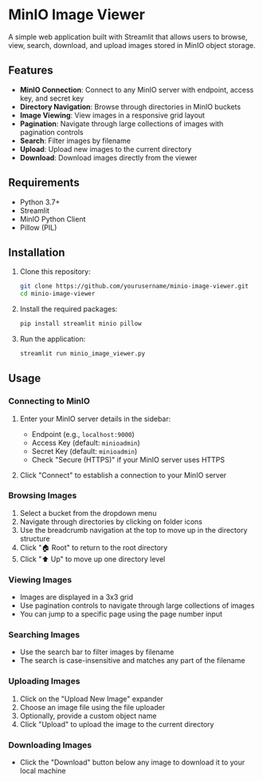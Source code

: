 # MinIO Image Viewer

A simple web application built with Streamlit that allows users to browse, view, search, download, and upload images stored in MinIO object storage.

## Features

- **MinIO Connection**: Connect to any MinIO server with endpoint, access key, and secret key
- **Directory Navigation**: Browse through directories in MinIO buckets
- **Image Viewing**: View images in a responsive grid layout
- **Pagination**: Navigate through large collections of images with pagination controls
- **Search**: Filter images by filename
- **Upload**: Upload new images to the current directory
- **Download**: Download images directly from the viewer

## Requirements

- Python 3.7+
- Streamlit
- MinIO Python Client
- Pillow (PIL)

## Installation

1. Clone this repository:
   ```bash
   git clone https://github.com/yourusername/minio-image-viewer.git
   cd minio-image-viewer
   ```

2. Install the required packages:
   ```bash
   pip install streamlit minio pillow
   ```

3. Run the application:
   ```bash
   streamlit run minio_image_viewer.py
   ```

## Usage

### Connecting to MinIO

1. Enter your MinIO server details in the sidebar:
   - Endpoint (e.g., `localhost:9000`)
   - Access Key (default: `minioadmin`)
   - Secret Key (default: `minioadmin`)
   - Check "Secure (HTTPS)" if your MinIO server uses HTTPS

2. Click "Connect" to establish a connection to your MinIO server

### Browsing Images

1. Select a bucket from the dropdown menu
2. Navigate through directories by clicking on folder icons
3. Use the breadcrumb navigation at the top to move up in the directory structure
4. Click "🏠 Root" to return to the root directory
5. Click "⬆️ Up" to move up one directory level

### Viewing Images

- Images are displayed in a 3x3 grid
- Use pagination controls to navigate through large collections of images
- You can jump to a specific page using the page number input

### Searching Images

- Use the search bar to filter images by filename
- The search is case-insensitive and matches any part of the filename

### Uploading Images

1. Click on the "Upload New Image" expander
2. Choose an image file using the file uploader
3. Optionally, provide a custom object name
4. Click "Upload" to upload the image to the current directory

### Downloading Images

- Click the "Download" button below any image to download it to your local machine

